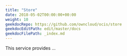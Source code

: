 ```yaml
---
title: "Store"
date: 2018-05-02T00:00:00+00:00
weight: 10
geekdocRepo: https://github.com/owncloud/ocis/store
geekdocEditPath: edit/master/docs
geekdocFilePath: _index.md
---
```


This service provides ...

